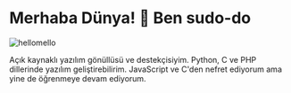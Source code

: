 # Merhaba Dünya! 👋 Ben sudo-do

![hellomello](./gif.gif)

Açık kaynaklı yazılım gönüllüsü ve destekçisiyim. Python, C ve PHP dillerinde yazılım geliştirebilirim. JavaScript ve C'den nefret ediyorum ama yine de öğrenmeye devam ediyorum.

